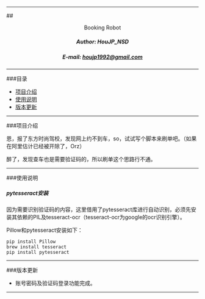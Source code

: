 ****

##<center>Booking Robot</center>
##### <center>Author: HouJP_NSD</center>
##### <center>E-mail: houjp1992@gmail.com</center>

****

###目录
*	[项目介绍](#intro)
*	[使用说明](#usage)
*	[版本更新](#version)

****

###<a name="intro">项目介绍</a>

恩，报了东方时尚驾校，发现网上约不到车，so，试试写个脚本来刷单吧。（如果在阿里估计已经被开除了，Orz）

醉了，发现查车也是需要验证码的，所以刷单这个思路行不通。

****

###<a name="usage">使用说明</a>

##### pytesseract安装

因为需要识别验证码的内容，这里借用了pytesseract库进行自动识别，必须先安装其依赖的PIL及tesseract-ocr（tesseract-ocr为google的ocr识别引擎）。

Pillow和pytesseract安装如下：

```
pip install Pillow
brew install tesseract
pip install pytesseract
```

****

###<a name="version">版本更新</a>

*	账号密码及验证码登录功能完成。

****


